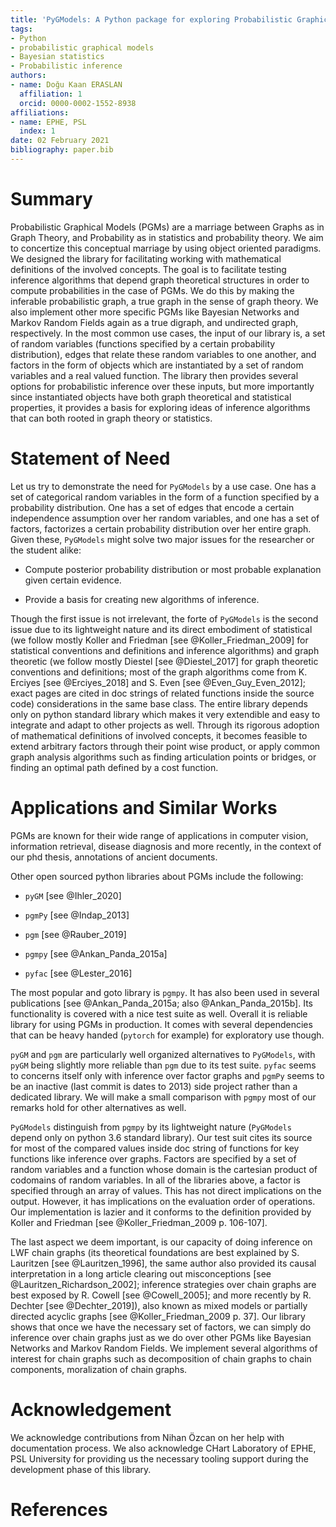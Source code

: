 ```yaml
---
title: 'PyGModels: A Python package for exploring Probabilistic Graphical Models with Graph Theoretical Structures'
tags:
- Python
- probabilistic graphical models
- Bayesian statistics
- Probabilistic inference
authors:
- name: Doğu Kaan ERASLAN
  affiliation: 1
  orcid: 0000-0002-1552-8938
affiliations:
- name: EPHE, PSL
  index: 1
date: 02 February 2021
bibliography: paper.bib
---
```


# Summary

Probabilistic Graphical Models (PGMs) are a marriage between Graphs as in
Graph Theory, and Probability as in statistics and probability theory. We aim
to concertize this conceptual marriage by using object oriented paradigms.
We designed the library for facilitating working with mathematical definitions
of the involved concepts. The goal is to facilitate testing inference
algorithms that depend graph theoretical structures in order to compute
probabilities in the case of PGMs. We do this by making the inferable
probabilistic graph, a true graph in the sense of graph theory. We also
implement other more specific PGMs like Bayesian Networks and Markov Random
Fields again as a true digraph, and undirected graph, respectively. In the
most common use cases, the input of our library is, a set of random variables
(functions specified by a certain probability distribution), edges that relate
these random variables to one another, and factors in the form of objects
which are instantiated by a set of random variables and a real valued
function. The library then provides several options for probabilistic
inference over these inputs, but more importantly since instantiated objects
have both graph theoretical and statistical properties, it provides a basis
for exploring ideas of inference algorithms that can both rooted in graph
theory or statistics.

# Statement of Need

Let us try to demonstrate the need for `PyGModels` by a use case. One has a
set of categorical random variables in the form of a function specified by a
probability distribution. One has a set of edges that encode a certain
independence assumption over her random variables, and one has a set of
factors, factorizes a certain probability distribution over her entire graph.
Given these, `PyGModels` might solve two major issues for the
researcher or the student alike:

- Compute posterior probability distribution or most probable explanation
  given certain evidence.

- Provide a basis for creating new algorithms of inference.

Though the first issue is not irrelevant, the forte of `PyGModels` is the
second issue due to its lightweight nature and its direct embodiment of
statistical (we follow mostly Koller and Friedman [see @Koller_Friedman_2009]
for statistical conventions and definitions and inference algorithms) and
graph theoretic (we follow mostly Diestel [see @Diestel_2017] for graph
theoretic conventions and definitions; most of the graph algorithms come
from K. Erciyes [see @Erciyes_2018] and S. Even [see @Even_Guy_Even_2012];
exact pages are cited in doc strings of related functions inside the
source code) considerations in the same base class.  The entire library
depends only on python standard library which makes it very extendible and
easy to integrate and adapt to other projects as well.  Through its
rigorous adoption of mathematical definitions of involved concepts, it
becomes feasible to extend arbitrary factors through their point wise
product, or apply common graph analysis algorithms such as finding
articulation points or bridges, or finding an optimal path defined by a
cost function.

# Applications and Similar Works

PGMs are known for their wide range of applications in computer vision,
information retrieval, disease diagnosis and more recently, in the context of
our phd thesis, annotations of ancient documents.

Other open sourced python libraries about PGMs include the following:

- `pyGM` [see @Ihler_2020]

- `pgmPy` [see @Indap_2013]

- `pgm` [see @Rauber_2019]

- `pgmpy` [see @Ankan_Panda_2015a]

- `pyfac` [see @Lester_2016]

The most popular and goto library is `pgmpy`. It has also been used in several
publications [see @Ankan_Panda_2015a; also @Ankan_Panda_2015b]. Its
functionality is covered with a nice test suite as well. Overall it is
reliable library for using PGMs in production. It comes with several
dependencies that can be heavy handed (`pytorch` for example) for exploratory
use though.

`pyGM` and `pgm` are particularly well organized alternatives to `PyGModels`,
with `pyGM` being slightly more reliable than `pgm` due to its test suite.
`pyfac` seems to concerns itself only with inference over factor graphs and
`pgmPy` seems to be an inactive (last commit is dates to 2013) side project
rather than a dedicated library. We will make a small comparison with `pgmpy`
most of our remarks hold for other alternatives as well.

`PyGModels` distinguish from `pgmpy` by its lightweight nature (`PyGModels`
depend only on python 3.6 standard library). Our test suit cites its source
for most of the compared values inside doc string of functions for key
functions like inference over graphs. Factors are specified by a set of
random variables and a function whose domain is the cartesian product of
codomains of random variables. In all of the libraries above, a factor is
specified through an array of values. This has not direct implications on
the output. However, it has implications on the evaluation order of
operations. Our implementation is lazier and it conforms to the definition
provided by Koller and Friedman [see @Koller_Friedman_2009 p.  106-107].

The last aspect we deem important, is our capacity of doing inference on LWF
chain graphs (its theoretical foundations are best explained by S. Lauritzen
[see @Lauritzen_1996], the same author also provided its causal interpretation
in a long article clearing out misconceptions [see
@Lauritzen_Richardson_2002]; inference strategies over chain graphs are best
exposed by R. Cowell [see @Cowell_2005]; and more recently by R. Dechter [see
@Dechter_2019]), also known as mixed models or partially directed acyclic
graphs [see @Koller_Friedman_2009 p. 37]. Our library shows that once we have
the necessary set of factors, we can simply do inference over chain graphs
just as we do over other PGMs like Bayesian Networks and Markov Random Fields.
We implement several algorithms of interest for chain graphs such as
decomposition of chain graphs to chain components, moralization of chain
graphs.

# Acknowledgement

We acknowledge contributions from Nihan Özcan on her help with documentation
process. We also acknowledge CHart Laboratory of EPHE, PSL University for
providing us the necessary tooling support during the development phase of
this library.

# References
